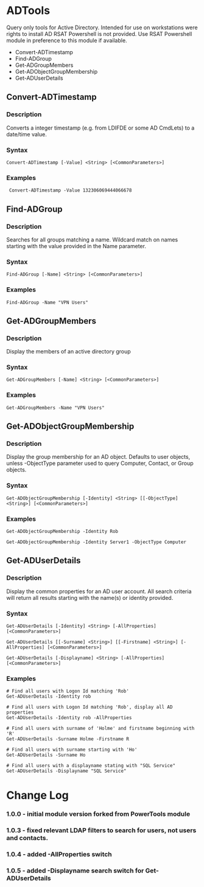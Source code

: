 # ADTools
Query only tools for Active Directory. Intended for use on workstations were rights to install AD RSAT Powershell is not provided. Use RSAT Powershell module in preference to this module if available.

- Convert-ADTimestamp
- Find-ADGroup
- Get-ADGroupMembers
- Get-ADObjectGroupMembership
- Get-ADUserDetails

## Convert-ADTimestamp
### Description 
Converts a integer timestamp (e.g. from LDIFDE or some AD CmdLets) to a date/time value.
### Syntax
```Convert-ADTimestamp [-Value] <String> [<CommonParameters>]```

### Examples
``` Convert-ADTimestamp -Value 132306069444066678```

## Find-ADGroup
### Description
Searches for all groups matching a name. Wildcard match on names starting with the value provided in the Name parameter.

### Syntax
```Find-ADGroup [-Name] <String> [<CommonParameters>]```

### Examples
```Find-ADGroup -Name "VPN Users"```

## Get-ADGroupMembers
### Description
Display the members of an active directory group
### Syntax
```Get-ADGroupMembers [-Name] <String> [<CommonParameters>]```
### Examples
```Get-ADGroupMembers -Name "VPN Users"```

## Get-ADObjectGroupMembership
### Description
Display the group membership for an AD object. Defaults to user objects, unless -ObjectType parameter used to query Computer, Contact, or Group objects.
### Syntax
```Get-ADObjectGroupMembership [-Identity] <String> [[-ObjectType] <String>] [<CommonParameters>]```
### Examples
```
Get-ADObjectGroupMembership -Identity Rob

Get-ADObjectGroupMembership -Identity Server1 -ObjectType Computer

```
## Get-ADUserDetails
### Description
Display the common properties for an AD user account. All search criteria will return all results starting with the name(s) or identity provided. 
### Syntax
```
Get-ADUserDetails [-Identity] <String> [-AllProperties] [<CommonParameters>]

Get-ADUserDetails [[-Surname] <String>] [[-Firstname] <String>] [-AllProperties] [<CommonParameters>]

Get-ADUserDetails [-Displayname] <String> [-AllProperties] [<CommonParameters>]
```
### Examples
```
# Find all users with Logon Id matching 'Rob'
Get-ADUserDetails -Identity rob

# Find all users with Logon Id matching 'Rob', display all AD properties
Get-ADUserDetails -Identity rob -AllProperties

# Find all users with surname of 'Holme' and firstname beginning with 'R'
Get-ADUserDetails -Surname Holme -Firstname R

# Find all users with surname starting with 'Ho' 
Get-ADUserDetails -Surname Ho

# Find all users with a displayname stating with "SQL Service"
Get-ADUserDetails -Displayname "SQL Service"
```

# Change Log
### 1.0.0 - initial module version forked from PowerTools module
### 1.0.3 - fixed relevant LDAP filters to search for users, not users and contacts.
### 1.0.4 - added -AllProperties switch
### 1.0.5 - added -Displayname search switch for Get-ADUserDetails
